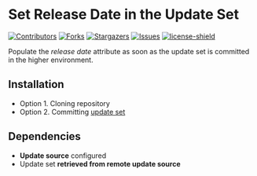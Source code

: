 # Set Release Date in the Update Set

[![Contributors][contributors-shield]][contributors-url]
[![Forks][forks-shield]][forks-url]
[![Stargazers][stars-shield]][stars-url]
[![Issues][issues-shield]][issues-url]
[![license-shield]][license-url]

Populate the *release date* attribute as soon as the update set is committed in the higher environment.

## Installation

- Option 1. Cloning repository
- Option 2. Committing [update set](./releases/release_date_v100.xml)

## Dependencies

- **Update source** configured
- Update set **retrieved from remote update source**


[contributors-shield]: https://img.shields.io/github/contributors/AlexAlvarez092/SN-Release-Date-Update-Set.svg?style=for-the-badge
[contributors-url]: https://github.com/AlexAlvarez092/SN-Release-Date-Update-Set/graphs/contributors

[forks-shield]: https://img.shields.io/github/forks/AlexAlvarez092/SN-Release-Date-Update-Set.svg?style=for-the-badge
[forks-url]: https://github.com/AlexAlvarez092/SN-Release-Date-Update-Set/network/members

[stars-shield]: https://img.shields.io/github/stars/AlexAlvarez092/SN-Release-Date-Update-Set.svg?style=for-the-badge
[stars-url]: https://github.com/gAlexAlvarez092/SN-Release-Date-Update-Set/stargazers

[issues-shield]: https://img.shields.io/github/issues/AlexAlvarez092/SN-Release-Date-Update-Set.svg?style=for-the-badge
[issues-url]: https://github.com/AlexAlvarez092/SN-Release-Date-Update-Set/issues

[license-shield]: https://img.shields.io/github/license/AlexAlvarez092/SN-Release-Date-Update-Set.svg?style=for-the-badge
[license-url]: https://github.com/AlexAlvarez092/SN-Release-Date-Update-Set/blob/master/LICENSE.txt
